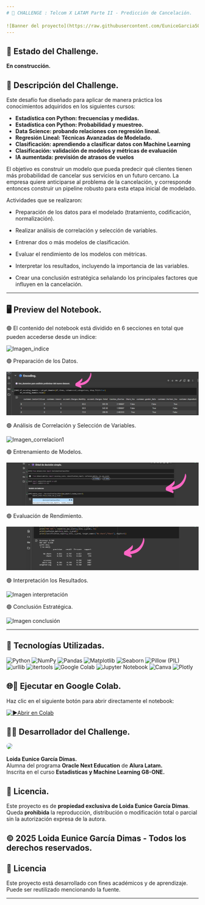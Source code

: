 ```yaml
---
# 📒 CHALLENGE : Telcom X LATAM Parte II - Predicción de Cancelación.

![Banner del proyecto](https://raw.githubusercontent.com/EuniceGarcia503/Challenge3_TelecomX_LATAM_parte_II/refs/heads/main/Imagenes_TelecomX_Parte2/Banner%20de%20Challenge%20parte%202.png)
---
```

## 🚧 Estado del Challenge. 
**En construcción.**  

## 📌 Descripción del Challenge.
Este desafío fue diseñado para aplicar de manera práctica los conocimientos adquiridos en los siguientes cursos:  
- **Estadística con Python: frecuencias y medidas.**  
- **Estadística con Python: Probabilidad y muestreo.**  
- **Data Science: probando relaciones con regresión lineal.**
- **Regresión Lineal: Técnicas Avanzadas de Modelado.** 
- **Clasificación: aprendiendo a clasificar datos con Machine Learning**
- **Clasificación: validación de modelos y métricas de evaluación**
- **IA aumentada: previsión de atrasos de vuelos**

El objetivo es construir un modelo que pueda predecir qué clientes tienen más probabilidad de cancelar sus servicios en un futuro cercano. 
La empresa quiere anticiparse al problema de la cancelación, y  corresponde  entonces construir un pipeline robusto para esta etapa inicial de modelado.

Actividades que se realizaron:

- Preparación de los datos para el modelado (tratamiento, codificación, normalización).

- Realizar análisis de correlación y selección de variables.

- Entrenar dos o más modelos de clasificación.

- Evaluar el rendimiento de los modelos con métricas.

- Interpretar los resultados, incluyendo la importancia de las variables.

- Crear una conclusión estratégica señalando los principales factores que influyen en la cancelación.

---

## 🖥️ Preview del Notebook.

🟢 El contenido del notebook está dividido en 6 secciones en total que pueden accederse desde un índice:

![Imagen_indice](https://raw.githubusercontent.com/EuniceGarcia503/Challenge3_TelecomX_LATAM_parte_II/refs/heads/main/Imagenes_TelecomX_Parte2/%C3%ADndice_notebook_telecom2.png)

🟢 Preparación de los Datos.
  
![Imagen_preparación1](https://raw.githubusercontent.com/EuniceGarcia503/Challenge3_TelecomX_LATAM_parte_II/refs/heads/main/Imagenes_TelecomX_Parte2/preparacion_telecom2.png)

🟢 Análisis de Correlación y Selección de Variables.

![Imagen_correlacion1](https://raw.githubusercontent.com/EuniceGarcia503/Challenge3_TelecomX_LATAM_parte_II/refs/heads/main/Imagenes_TelecomX_Parte2/correlaci%C3%B3n_telecom2.png)

🟢 Entrenamiento de Modelos.

![Imagen modelos](https://raw.githubusercontent.com/EuniceGarcia503/Challenge3_TelecomX_LATAM_parte_II/refs/heads/main/Imagenes_TelecomX_Parte2/modelo_telecom2.png)

🟢 Evaluación de Rendimiento.

![Imagen evaluación](https://raw.githubusercontent.com/EuniceGarcia503/Challenge3_TelecomX_LATAM_parte_II/refs/heads/main/Imagenes_TelecomX_Parte2/evaluacion_modelo_telecom2.png)

🟢 Interpretación los Resultados.

![Imagen interpretación]()

🟢 Conclusión Estratégica.

![Imagen conclusión]()


---


## 🧰 Tecnologías Utilizadas.

![Python](https://img.shields.io/badge/Python-3776AB?style=for-the-badge&logo=python&logoColor=fff)
![NumPy](https://img.shields.io/badge/NumPy-013243?style=for-the-badge&logo=numpy&logoColor=fff)
![Pandas](https://img.shields.io/badge/Pandas-150458?style=for-the-badge&logo=pandas&logoColor=fff)
![Matplotlib](https://img.shields.io/badge/Matplotlib-007ACC?style=for-the-badge&logo=matplotlib&logoColor=fff)
![Seaborn](https://img.shields.io/badge/Seaborn-76B900?style=for-the-badge&logoColor=fff)
![Pillow (PIL)](https://img.shields.io/badge/Pillow%20(PIL)-FF6F61?style=for-the-badge&logoColor=fff)
![urllib](https://img.shields.io/badge/urllib.request-006400?style=for-the-badge&logoColor=fff)
![itertools](https://img.shields.io/badge/itertools-4682B4?style=for-the-badge&logoColor=fff)
![Google Colab](https://img.shields.io/badge/Google%20Colab-F9AB00?style=for-the-badge&logo=google-colab&logoColor=000)
![Jupyter Notebook](https://img.shields.io/badge/Jupyter-FA0F00?style=for-the-badge&logo=jupyter&logoColor=fff)
![Canva](https://img.shields.io/badge/Canva-00C4CC?style=for-the-badge&logo=canva&logoColor=fff)
![Plotly](https://img.shields.io/badge/Plotly-5.x-3F4F75?logo=plotly&logoColor=white&style=flat)


## 🌐🔗 Ejecutar en Google Colab.

Haz clic en el siguiente botón para abrir directamente el notebook:

[![▶️Abrir en Colab](https://colab.research.google.com/assets/colab-badge.svg)](https://github.com/EuniceGarcia503/Challenge2_TelecomX_LATAM/blob/main/TelecomX_LATAM.ipynb)

## 👩‍💻 Desarrollador del Challenge.  

<img src="https://github.com/user-attachments/assets/f9a42f94-e38f-46c7-909b-41f080896356" width="110px" style="border-radius: 10px;">




**Loida Eunice García Dimas.**  
Alumna del programa **Oracle Next Education** de **Alura Latam.**  
Inscrita en el curso **Estadisticas y Machine Learning G8-ONE.**  

## 📜 Licencia.  
Este proyecto es de **propiedad exclusiva de Loida Eunice García Dimas**.  
Queda **prohibida** la reproducción, distribución o modificación total o parcial sin la autorización expresa de la autora.  

© 2025 Loida Eunice García Dimas - **Todos los derechos reservados**.  
---

## 📄 Licencia

Este proyecto está desarrollado con fines académicos y de aprendizaje. Puede ser reutilizado mencionando la fuente.

---
